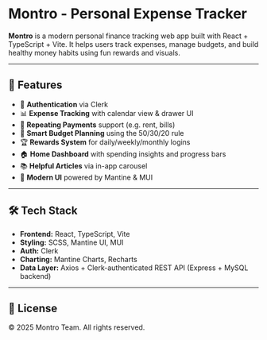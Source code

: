 # Montro - Personal Expense Tracker

**Montro** is a modern personal finance tracking web app built with React + TypeScript + Vite. It helps users track expenses, manage budgets, and build healthy money habits using fun rewards and visuals.

---

## 🚀 Features

- 🔐 **Authentication** via Clerk
- 📊 **Expense Tracking** with calendar view & drawer UI
- 📅 **Repeating Payments** support (e.g. rent, bills)
- 💸 **Smart Budget Planning** using the 50/30/20 rule
- 🏆 **Rewards System** for daily/weekly/monthly logins
- 🏠 **Home Dashboard** with spending insights and progress bars
- 📚 **Helpful Articles** via in-app carousel
- 🌈 **Modern UI** powered by Mantine & MUI

---

## 🛠️ Tech Stack

- **Frontend:** React, TypeScript, Vite
- **Styling:** SCSS, Mantine UI, MUI
- **Auth:** Clerk
- **Charting:** Mantine Charts, Recharts
- **Data Layer:** Axios + Clerk-authenticated REST API (Express + MySQL backend)

---

## 📝 License

© 2025 Montro Team. All rights reserved.
